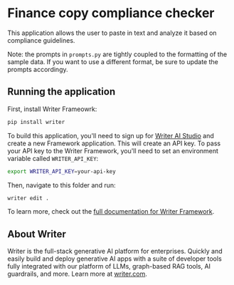 # Finance copy compliance checker
This application allows the user to paste in text and analyze it based on compliance guidelines.

Note: the prompts in `prompts.py` are tightly coupled to the formatting of the sample data. If you want to use a different format, be sure to update the prompts accordingy.

## Running the application
First, install Writer Frameowrk:

```sh
pip install writer
```

To build this application, you'll need to sign up for [Writer AI Studio](https://app.writer.com/aistudio/signup?utm_campaign=devrel) and create a new Framework application. This will create an API key. To pass your API key to the Writer Framework, you'll need to set an environment variable called `WRITER_API_KEY`:

```sh
export WRITER_API_KEY=your-api-key
```

Then, navigate to this folder and run:

```sh
writer edit .
```

To learn more, check out the [full documentation for Writer Framework](https://dev.writer.com/framework/introduction).

## About Writer

Writer is the full-stack generative AI platform for enterprises. Quickly and easily build and deploy generative AI apps with a suite of developer tools fully integrated with our platform of LLMs, graph-based RAG tools, AI guardrails, and more. Learn more at [writer.com](https://www.writer.com?utm_source=github&utm_medium=readme&utm_campaign=framework).